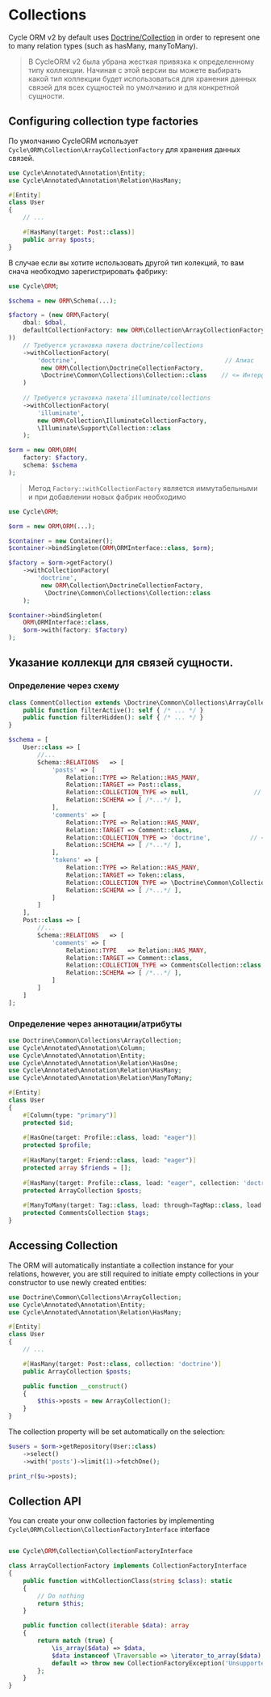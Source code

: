 # Collections

Cycle ORM v2 by default uses [Doctrine/Collection](https://github.com/doctrine/collections) in order to represent one to
many relation types (such as hasMany, manyToMany).

> В CycleORM v2 была убрана жесткая привязка к определенному типу коллекции.
> Начиная с этой версии вы можете выбирать какой тип коллекции будет использоваться для хранения данных связей для всех сущностей по умолчанию и для конкретной сущности.

## Configuring collection type factories

По умолчанию CycleORM использует `Cycle\ORM\Collection\ArrayCollectionFactory` для хранения данных связей.

```php
use Cycle\Annotated\Annotation\Entity;
use Cycle\Annotated\Annotation\Relation\HasMany;

#[Entity]
class User
{
    // ...

    #[HasMany(target: Post::class)]
    public array $posts;
}
```

В случае если вы хотите использовать другой тип колекций, то вам снача необходмо зарегистрировать фабрику:

```php
use Cycle\ORM;

$schema = new ORM\Schema(...);

$factory = (new ORM\Factory(
    dbal: $dbal,
    defaultCollectionFactory: new ORM\Collection\ArrayCollectionFactory    // Фабрика коллекций по умолчанию
))
    // Требуется установка пакета doctrine/collections
    ->withCollectionFactory(
        'doctrine',                                         // Алиас
         new ORM\Collection\DoctrineCollectionFactory,
         \Doctrine\Common\Collections\Collection::class    // <= Интерфейс или базовый класс коллекции
    )
    
    // Требуется установка пакета`illuminate/collections
    ->withCollectionFactory(
        'illuminate', 
        new ORM\Collection\IlluminateCollectionFactory, 
        \Illuminate\Support\Collection::class
    );

$orm = new ORM\ORM(
    factory: $factory,
    schema: $schema
);
```

> Метод `Factory::withCollectionFactory` является иммутабельными и при добавлении новых фабрик необходимо

```php
use Cycle\ORM;

$orm = new ORM\ORM(...);

$container = new Container();
$container->bindSingleton(ORM\ORMInterface::class, $orm);

$factory = $orm->getFactory()
    ->withCollectionFactory(
        'doctrine',
         new ORM\Collection\DoctrineCollectionFactory,
          \Doctrine\Common\Collections\Collection::class
    );

$container->bindSingleton(
    ORM\ORMInterface::class, 
    $orm->with(factory: $factory)
);
```

## Указание коллекци для связей сущности.

### Определение через схему

```php
class CommentCollection extends \Doctrine\Common\Collections\ArrayCollection {
    public function filterActive(): self { /* ... */ }
    public function filterHidden(): self { /* ... */ }
}

$schema = [
    User::class => [
        //...
        Schema::RELATIONS   => [
            'posts' => [
                Relation::TYPE => Relation::HAS_MANY,
                Relation::TARGET => Post::class,
                Relation::COLLECTION_TYPE => null,                  // <= Будет исопльзована коллекция по умолчанию
                Relation::SCHEMA => [ /*...*/ ],
            ],
            'comments' => [
                Relation::TYPE => Relation::HAS_MANY,
                Relation::TARGET => Comment::class,
                Relation::COLLECTION_TYPE => 'doctrine',           // <= Будет использована коллекция с алиас `doctrine`
                Relation::SCHEMA => [ /*...*/ ],
            ],
            'tokens' => [
                Relation::TYPE => Relation::HAS_MANY,
                Relation::TARGET => Token::class,
                Relation::COLLECTION_TYPE => \Doctrine\Common\Collections\Collection::class, // <= Совпадение по базовому классу коллекции
                Relation::SCHEMA => [ /*...*/ ],
            ]
        ]
    ],
    Post::class => [
        //...
        Schema::RELATIONS   => [
            'comments' => [
                Relation::TYPE   => Relation::HAS_MANY,
                Relation::TARGET => Comment::class,
                Relation::COLLECTION_TYPE => CommentsCollection::class,    // <= Совпадение по классу, который наследует базовый класс
                Relation::SCHEMA => [ /*...*/ ],
            ]
        ]
    ]
];
```

### Определение через аннотации/атрибуты
```php
use Doctrine\Common\Collections\ArrayCollection;
use Cycle\Annotated\Annotation\Column;
use Cycle\Annotated\Annotation\Entity;
use Cycle\Annotated\Annotation\Relation\HasOne;
use Cycle\Annotated\Annotation\Relation\HasMany;
use Cycle\Annotated\Annotation\Relation\ManyToMany;

#[Entity]
class User
{
    #[Column(type: "primary")]
    protected $id;
    
    #[HasOne(target: Profile::class, load: "eager")]
    protected $profile;
    
    #[HasMany(target: Friend::class, load: "eager")]
    protected array $friends = [];
    
    #[HasMany(target: Profile::class, load: "eager", collection: 'doctrine')]
    protected ArrayCollection $posts;
   
    #[ManyToMany(target: Tag::class, load: through=TagMap::class, load: "lazy", collection: CommentsCollection::class)]
    protected CommentsCollection $tags;
}
```

## Accessing Collection

The ORM will automatically instantiate a collection instance for your relations, however, you are still required to
initiate empty collections in your constructor to use newly created entities:

```php
use Doctrine\Common\Collections\ArrayCollection;
use Cycle\Annotated\Annotation\Entity;
use Cycle\Annotated\Annotation\Relation\HasMany;

#[Entity]
class User
{
    // ...

    #[HasMany(target: Post::class, collection: 'doctrine')]
    public ArrayCollection $posts;

    public function __construct()
    {
        $this->posts = new ArrayCollection();
    }
}
```

The collection property will be set automatically on the selection:

```php
$users = $orm->getRepository(User::class)
    ->select()
    ->with('posts')->limit(1)->fetchOne();

print_r($u->posts);
```

## Collection API

You can create your onw collection factories by implementing `Cycle\ORM\Collection\CollectionFactoryInterface` interface

```php

use Cycle\ORM\Collection\CollectionFactoryInterface

class ArrayCollectionFactory implements CollectionFactoryInterface
{
    public function withCollectionClass(string $class): static
    {
        // Do nothing
        return $this;
    }

    public function collect(iterable $data): array
    {
        return match (true) {
            \is_array($data) => $data,
            $data instanceof \Traversable => \iterator_to_array($data),
            default => throw new CollectionFactoryException('Unsupported iterable type.'),
        };
    }
}

```
